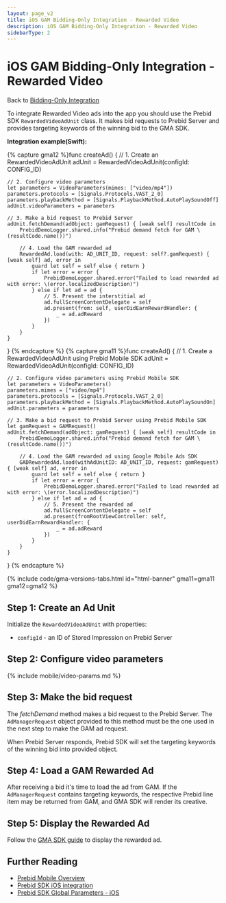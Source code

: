 ```yaml
---
layout: page_v2
title: iOS GAM Bidding-Only Integration - Rewarded Video
description: iOS GAM Bidding-Only Integration - Rewarded Video
sidebarType: 2
---
```


# iOS GAM Bidding-Only Integration - Rewarded Video

Back to [Bidding-Only Integration](/prebid-mobile/pbm-api/ios/ios-sdk-integration-gam-original-api.html#adunit-specific-instructions)

To integrate Rewarded Video ads into the app you should use the Prebid SDK `RewardedVideoAdUnit` class. It makes bid requests to Prebid Server and provides targeting keywords of the winning bid to the GMA SDK.

**Integration example(Swift):**

{% capture gma12 %}func createAd() {
    // 1. Create an RewardedVideoAdUnit
    adUnit = RewardedVideoAdUnit(configId: CONFIG_ID)
    
    // 2. Configure video parameters
    let parameters = VideoParameters(mimes: ["video/mp4"])
    parameters.protocols = [Signals.Protocols.VAST_2_0]
    parameters.playbackMethod = [Signals.PlaybackMethod.AutoPlaySoundOff]
    adUnit.videoParameters = parameters
    
    // 3. Make a bid request to Prebid Server
    adUnit.fetchDemand(adObject: gamRequest) { [weak self] resultCode in
        PrebidDemoLogger.shared.info("Prebid demand fetch for GAM \(resultCode.name())")
        
        // 4. Load the GAM rewarded ad
        RewardedAd.load(with: AD_UNIT_ID, request: self?.gamRequest) { [weak self] ad, error in
            guard let self = self else { return }
            if let error = error {
                PrebidDemoLogger.shared.error("Failed to load rewarded ad with error: \(error.localizedDescription)")
            } else if let ad = ad {
                // 5. Present the interstitial ad
                ad.fullScreenContentDelegate = self
                ad.present(from: self, userDidEarnRewardHandler: {
                    _ = ad.adReward
                })
            }
        }
    }
}
{% endcapture %}
{% capture gma11 %}func createAd() {
    // 1. Create a RewardedVideoAdUnit using Prebid Mobile SDK
    adUnit = RewardedVideoAdUnit(configId: CONFIG_ID)
    
    // 2. Configure video parameters using Prebid Mobile SDK
    let parameters = VideoParameters()
    parameters.mimes = ["video/mp4"]
    parameters.protocols = [Signals.Protocols.VAST_2_0]
    parameters.playbackMethod = [Signals.PlaybackMethod.AutoPlaySoundOn]
    adUnit.parameters = parameters
    
    // 3. Make a bid request to Prebid Server using Prebid Mobile SDK
    let gamRequest = GAMRequest()
    adUnit.fetchDemand(adObject: gamRequest) { [weak self] resultCode in
        PrebidDemoLogger.shared.info("Prebid demand fetch for GAM \(resultCode.name())")
        
        // 4. Load the GAM rewarded ad using Google Mobile Ads SDK
        GADRewardedAd.load(withAdUnitID: AD_UNIT_ID, request: gamRequest) { [weak self] ad, error in
            guard let self = self else { return }
            if let error = error {
                PrebidDemoLogger.shared.error("Failed to load rewarded ad with error: \(error.localizedDescription)")
            } else if let ad = ad {
                // 5. Present the rewarded ad
                ad.fullScreenContentDelegate = self
                ad.present(fromRootViewController: self, userDidEarnRewardHandler: {
                    _ = ad.adReward
                })
            }
        }
    }
}
{% endcapture %}

{% include code/gma-versions-tabs.html id="html-banner" gma11=gma11 gma12=gma12 %}

## Step 1: Create an Ad Unit

Initialize the `RewardedVideoAdUnit` with properties:

- `configId` - an ID of Stored Impression on Prebid Server

## Step 2: Configure video parameters

{% include mobile/video-params.md %}

## Step 3: Make the bid request

The _fetchDemand_ method makes a bid request to the Prebid Server. The `AdManagerRequest` object provided to this method must be the one used in the next step to make the GAM ad request.

When Prebid Server responds, Prebid SDK will set the targeting keywords of the winning bid into provided object.

## **Step 4: Load a GAM Rewarded Ad**

After receiving a bid it's time to load the ad from GAM. If the `AdManagerRequest` contains targeting keywords, the respective Prebid line item may be returned from GAM, and GMA SDK will render its creative. 

## Step 5: Display the Rewarded Ad

Follow the [GMA SDK guide](https://developers.google.com/ad-manager/mobile-ads-sdk/ios/rewarded#show_the_ad) to display the rewarded ad.

## Further Reading

- [Prebid Mobile Overview](/prebid-mobile/prebid-mobile.html)
- [Prebid SDK iOS integration](/prebid-mobile/pbm-api/ios/code-integration-ios.html)
- [Prebid SDK Global Parameters - iOS](/prebid-mobile/pbm-api/ios/pbm-targeting-ios.html)
